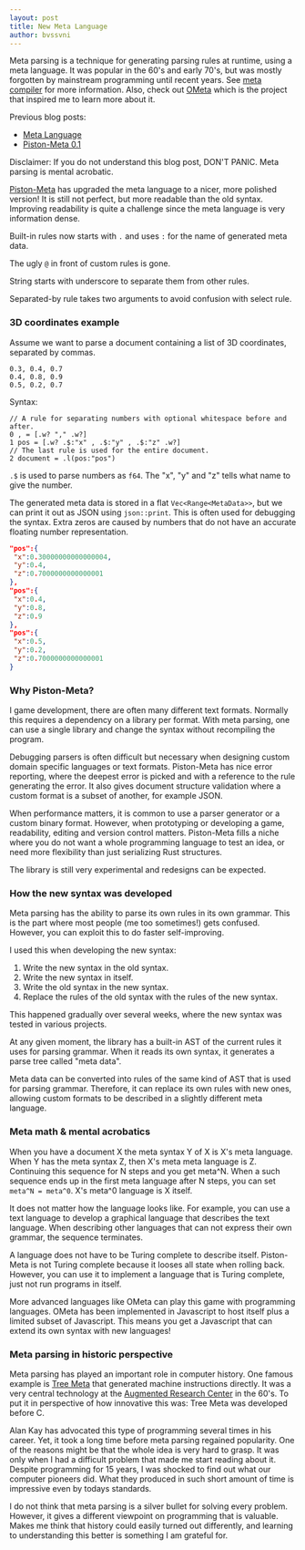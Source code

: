 ```yaml
---
layout: post
title: New Meta Language
author: bvssvni
---
```


Meta parsing is a technique for generating parsing rules at runtime, using a meta language.
It was popular in the 60's and early 70's, but was mostly forgotten by mainstream programming until recent years.
See [meta compiler](https://en.wikipedia.org/wiki/Metacompiler) for more information.
Also, check out [OMeta](https://en.wikipedia.org/wiki/OMeta) which is the project that inspired me to learn more about it.

Previous blog posts:

- [Meta Language](http://blog.piston.rs/2015/06/18/meta-language/)
- [Piston-Meta 0.1](http://blog.piston.rs/2015/05/29/piston-meta/)

Disclaimer: If you do not understand this blog post, DON'T PANIC. Meta parsing is mental acrobatic.

[Piston-Meta](https://github.com/PistonDevelopers/meta) has upgraded the meta language to a nicer, more polished version!
It is still not perfect, but more readable than the old syntax.
Improving readability is quite a challenge since the meta language is very information dense.

Built-in rules now starts with `.` and uses `:` for the name of generated meta data.

The ugly `@` in front of custom rules is gone.

String starts with underscore to separate them from other rules.

Separated-by rule takes two arguments to avoid confusion with select rule.

### 3D coordinates example

Assume we want to parse a document containing a list of 3D coordinates, separated by commas.

```
0.3, 0.4, 0.7
0.4, 0.8, 0.9
0.5, 0.2, 0.7
```

Syntax:

```
// A rule for separating numbers with optional whitespace before and after.
0 , = [.w? "," .w?]
1 pos = [.w? .$:"x" , .$:"y" , .$:"z" .w?]
// The last rule is used for the entire document.
2 document = .l(pos:"pos")
```

`.$` is used to parse numbers as `f64`.
The "x", "y" and "z" tells what name to give the number.

The generated meta data is stored in a flat `Vec<Range<MetaData>>`, but we can print it out as JSON using `json::print`.
This is often used for debugging the syntax.
Extra zeros are caused by numbers that do not have an accurate floating number representation.

```json
"pos":{
 "x":0.30000000000000004,
 "y":0.4,
 "z":0.7000000000000001
},
"pos":{
 "x":0.4,
 "y":0.8,
 "z":0.9
},
"pos":{
 "x":0.5,
 "y":0.2,
 "z":0.7000000000000001
}
```

### Why Piston-Meta?

I game development, there are often many different text formats.
Normally this requires a dependency on a library per format.
With meta parsing, one can use a single library and change the syntax without recompiling the program.

Debugging parsers is often difficult but necessary when designing custom domain specific languages or text formats.
Piston-Meta has nice error reporting, where the deepest error is picked and with a reference to the rule generating the error.
It also gives document structure validation where a custom format is a subset of another, for example JSON.

When performance matters, it is common to use a parser generator or a custom binary format.
However, when prototyping or developing a game, readability, editing and version control matters.
Piston-Meta fills a niche where you do not want a whole programming language to test an idea,
or need more flexibility than just serializing Rust structures.

The library is still very experimental and redesigns can be expected.

### How the new syntax was developed

Meta parsing has the ability to parse its own rules in its own grammar.
This is the part where most people (me too sometimes!) gets confused.
However, you can exploit this to do faster self-improving.

I used this when developing the new syntax:

1. Write the new syntax in the old syntax.
2. Write the new syntax in itself.
3. Write the old syntax in the new syntax.
4. Replace the rules of the old syntax with the rules of the new syntax.

This happened gradually over several weeks, where the new syntax was tested in various projects.

At any given moment, the library has a built-in AST of the current rules it uses for parsing grammar.
When it reads its own syntax, it generates a parse tree called "meta data".

Meta data can be converted into rules of the same kind of AST that is used for parsing grammar.
Therefore, it can replace its own rules with new ones,
allowing custom formats to be described in a slightly different meta language.

### Meta math & mental acrobatics

When you have a document X the meta syntax Y of X is X's meta language.
When Y has the meta syntax Z, then X's meta meta language is Z.
Continuing this sequence for N steps and you get meta^N.
When a such sequence ends up in the first meta language after N steps, you can set `meta^N = meta^0`.
X's meta^0 language is X itself.

It does not matter how the language looks like.
For example, you can use a text language to develop a graphical language that describes the text language. 
When describing other languages that can not express their own grammar, the sequence terminates.

A language does not have to be Turing complete to describe itself.
Piston-Meta is not Turing complete because it looses all state when rolling back.
However, you can use it to implement a language that is Turing complete, just not run programs in itself.

More advanced languages like OMeta can play this game with programming languages.
OMeta has been implemented in Javascript to host itself plus a limited subset of Javascript.
This means you get a Javascript that can extend its own syntax with new languages!

### Meta parsing in historic perspective

Meta parsing has played an important role in computer history.
One famous example is [Tree Meta](https://en.wikipedia.org/wiki/TREE-META) that generated machine instructions directly.
It was a very central technology at the [Augmented Research Center](https://en.wikipedia.org/wiki/Augmentation_Research_Center) in the 60's.
To put it in perspective of how innovative this was: Tree Meta was developed before C.

Alan Kay has advocated this type of programming several times in his career.
Yet, it took a long time before meta parsing regained popularity.
One of the reasons might be that the whole idea is very hard to grasp.
It was only when I had a difficult problem that made me start reading about it.
Despite programming for 15 years, I was shocked to find out what our computer pioneers did.
What they produced in such short amount of time is impressive even by todays standards.

I do not think that meta parsing is a silver bullet for solving every problem.
However, it gives a different viewpoint on programming that is valuable.
Makes me think that history could easily turned out differently,
and learning to understanding this better is something I am grateful for.
